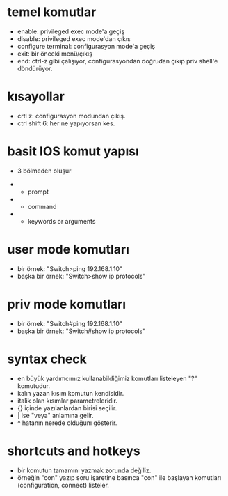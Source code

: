 # temel komutlar

- enable: privileged exec mode'a geçiş
- disable: privileged exec mode'dan çıkış
- configure terminal: configurasyon mode'a geçiş
- exit: bir önceki menü/çıkış
- end: ctrl-z gibi çalışıyor, configurasyondan doğrudan çıkıp priv shell'e döndürüyor.

# kısayollar

- crtl z: configurasyon modundan çıkış.
- ctrl shift 6: her ne yapıyorsan kes.

# basit IOS komut yapısı
- 3 bölmeden oluşur

- - prompt
- - command
- - keywords or arguments

# user mode komutları
- bir örnek: "Switch>ping 192.168.1.10"
- başka bir örnek: "Switch>show ip protocols"

# priv mode komutları
- bir örnek: "Switch#ping 192.168.1.10"
- başka bir örnek: "Switch#show ip protocols"

# syntax check
- en büyük yardımcımız kullanabildiğimiz komutları listeleyen "?" komutudur.
- kalın yazan kısım komutun kendisidir.
- italik olan kısımlar parametreleridir.
- {} içinde yazılanlardan birisi seçilir.
- | ise "veya" anlamına gelir.
- ^ hatanın nerede olduğunı gösterir.

# shortcuts and hotkeys

- bir komutun tamamını yazmak zorunda değiliz.
- örneğin "con" yazıp soru işaretine basınca "con" ile başlayan komutları (configuration, connect) listeler.

